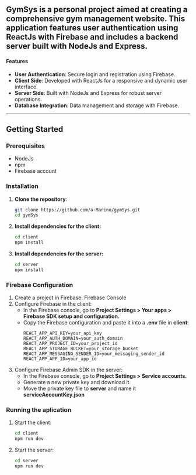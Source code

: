 ## GymSys is a personal project aimed at creating a comprehensive gym management website. This application features user authentication using ReactJs with Firebase and includes a backend server built with NodeJs and Express.

#### Features
- **User Authentication**: Secure login and registration using Firebase.
- **Client Side**: Developed with ReactJs for a responsive and dynamic user interface.
- **Server Side**: Built with NodeJs and Express for robust server operations.
- **Database Integration**: Data management and storage with Firebase.

---

## Getting Started

### Prerequisites
- NodeJs
- npm
- Firebase account

### Installation
1. **Clone the repository**:
   ```bash
   git clone https://github.com/a-Marino/gymSys.git
   cd gymSys

2. **Install dependencies for the client:**
   ```bash
   cd client
   npm install

3. **Install dependencies for the server:**
   ```bash
   cd server
   npm install

### Firebase Configuration
1. Create a project in Firebase: Firebase Console
2. Configure Firebase in the client:
   - In the Firebase console, go to **Project Settings > Your apps > Firebase SDK setup and configuration.**
   - Copy the Firebase configuration and paste it into a **.env** file in **client**:
     ```env
     REACT_APP_API_KEY=your_api_key
     REACT_APP_AUTH_DOMAIN=your_auth_domain
     REACT_APP_PROJECT_ID=your_project_id
     REACT_APP_STORAGE_BUCKET=your_storage_bucket
     REACT_APP_MESSAGING_SENDER_ID=your_messaging_sender_id
     REACT_APP_APP_ID=your_app_id
3. Configure Firebase Admin SDK in the server:
   - In the Firebase console, go to **Project Settings > Service accounts.**
   - Generate a new private key and download it.
   - Move the private key file to **server** and name it **serviceAccountKey.json**
 
### Running the aplication

1. Start the client:
   ```bash
   cd client
   npm run dev

2. Start the server:
   ```bash
   cd server
   npm run dev
     
